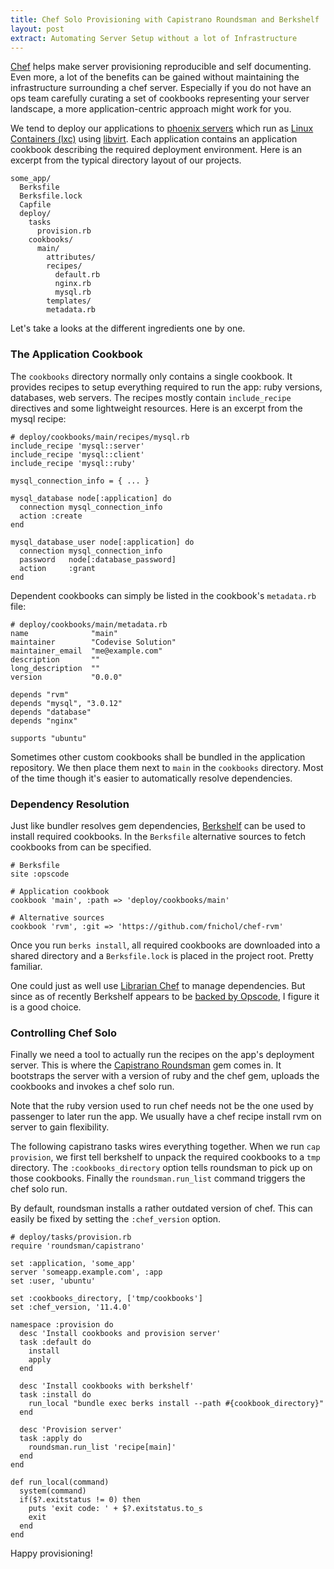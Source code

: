 ```yaml
---
title: Chef Solo Provisioning with Capistrano Roundsman and Berkshelf
layout: post
extract: Automating Server Setup without a lot of Infrastructure
---
```


[Chef](http://www.opscode.com/chef/) helps make server provisioning
reproducible and self documenting. Even more, a lot of the benefits
can be gained without maintaining the infrastructure surrounding a
chef server. Especially if you do not have an ops team carefully
curating a set of cookbooks representing your server landscape, a more
application-centric approach might work for you.

We tend to deploy our applications to
[phoenix servers](http://martinfowler.com/bliki/PhoenixServer.html)
which run as [Linux Containers (lxc)](http://linuxcontainers.org/)
using [libvirt](http://libvirt.org/). Each application contains an
application cookbook describing the required deployment environment.
Here is an excerpt from the typical directory layout of our projects.

    some_app/
      Berksfile
      Berksfile.lock
      Capfile
      deploy/
        tasks
          provision.rb
        cookbooks/
          main/
            attributes/
            recipes/
              default.rb
              nginx.rb
              mysql.rb
            templates/
            metadata.rb

Let's take a looks at the different ingredients one by one.

### The Application Cookbook

The `cookbooks` directory normally only contains a single cookbook.
It provides recipes to setup everything required to run the app: ruby
versions, databases, web servers. The recipes mostly contain
`include_recipe` directives and some lightweight resources. Here is an
excerpt from the mysql recipe:

    # deploy/cookbooks/main/recipes/mysql.rb
    include_recipe 'mysql::server'
    include_recipe 'mysql::client'
    include_recipe 'mysql::ruby'

    mysql_connection_info = { ... }

    mysql_database node[:application] do
      connection mysql_connection_info
      action :create
    end

    mysql_database_user node[:application] do
      connection mysql_connection_info
      password   node[:database_password]
      action     :grant
    end

Dependent cookbooks can simply be listed in the cookbook's
`metadata.rb` file:

    # deploy/cookbooks/main/metadata.rb
    name              "main"
    maintainer        "Codevise Solution"
    maintainer_email  "me@example.com"
    description       ""
    long_description  ""
    version           "0.0.0"

    depends "rvm"
    depends "mysql", "3.0.12"
    depends "database"
    depends "nginx"

    supports "ubuntu"

Sometimes other custom cookbooks shall be bundled in the application
repository. We then place them next to `main` in the `cookbooks`
directory. Most of the time though it's easier to automatically
resolve dependencies.

### Dependency Resolution

Just like bundler resolves gem dependencies,
[Berkshelf](http://berkshelf.com/) can be used to install required
cookbooks. In the `Berksfile` alternative sources to fetch cookbooks
from can be specified.

    # Berksfile
    site :opscode

    # Application cookbook
    cookbook 'main', :path => 'deploy/cookbooks/main'

    # Alternative sources
    cookbook 'rvm', :git => 'https://github.com/fnichol/chef-rvm'

Once you run `berks install`, all required cookbooks are downloaded
into a shared directory and a `Berksfile.lock` is placed in the
project root. Pretty familiar.

One could just as well use
[Librarian Chef](https://github.com/applicationsonline/librarian-chef)
to manage dependencies. But since as of recently Berkshelf appears to
be
[backed by Opscode](http://www.opscode.com/blog/2013/11/12/opscode-to-steward-berkshelf/),
I figure it is a good choice.

### Controlling Chef Solo

Finally we need a tool to actually run the recipes on the app's
deployment server. This is where the
[Capistrano Roundsman](https://github.com/iain/roundsman) gem comes
in. It bootstraps the server with a version of ruby and the chef gem,
uploads the cookbooks and invokes a chef solo run.

Note that the ruby version used to run chef needs not be the one used
by passenger to later run the app. We usually have a chef recipe
install rvm on server to gain flexibility.

The following capistrano tasks wires everything together. When we run
`cap provision`, we first tell berkshelf to unpack the required
cookbooks to a `tmp` directory. The `:cookbooks_directory` option
tells roundsman to pick up on those cookbooks. Finally the
`roundsman.run_list` command triggers the chef solo run.

By default, roundsman installs a rather outdated version of chef. This
can easily be fixed by setting the `:chef_version` option.

    # deploy/tasks/provision.rb
    require 'roundsman/capistrano'

    set :application, 'some_app'
    server 'someapp.example.com', :app
    set :user, 'ubuntu'

    set :cookbooks_directory, ['tmp/cookbooks']
    set :chef_version, '11.4.0'

    namespace :provision do
      desc 'Install cookbooks and provision server'
      task :default do
        install
        apply
      end

      desc 'Install cookbooks with berkshelf'
      task :install do
        run_local "bundle exec berks install --path #{cookbook_directory}"
      end

      desc 'Provision server'
      task :apply do
        roundsman.run_list 'recipe[main]'
      end
    end

    def run_local(command)
      system(command)
      if($?.exitstatus != 0) then
        puts 'exit code: ' + $?.exitstatus.to_s
        exit
      end
    end

Happy provisioning!
